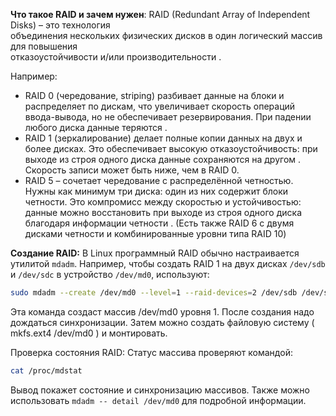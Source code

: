 **Что такое RAID и зачем нужен**: RAID (Redundant Array of Independent Disks) – это технология  
объединения нескольких физических дисков в один логический массив для повышения  
отказоустойчивости и/или производительности . 

Например:  
- RAID 0 (чередование, striping) разбивает данные на блоки и распределяет по дискам, что увеличивает скорость операций ввода-вывода, но не обеспечивает резервирования. При падении любого диска данные теряются .  
- RAID 1 (зеркалирование) делает полные копии данных на двух и более дисках. Это обеспечивает высокую отказоустойчивость: при выходе из строя одного диска данные сохраняются на другом . Скорость записи может быть ниже, чем в RAID 0.  
- RAID 5 – сочетает чередование с распределённой четностью. Нужны как минимум три диска: один из них содержит блоки четности. Это компромисс между скоростью и устойчивостью: данные можно восстановить при выходе из строя одного диска благодаря информации четности . (Есть также RAID 6 с двумя дисками четности и комбинированные уровни типа RAID 10)

**Создание RAID:** В Linux программный RAID обычно настраивается утилитой `mdadm`. Например, чтобы создать RAID 1 на двух дисках `/dev/sdb` и `/dev/sdc` в устройство `/dev/md0`, используют: 
```bash
sudo mdadm --create /dev/md0 --level=1 --raid-devices=2 /dev/sdb /dev/sdc 
``` 
Эта команда создаст массив /dev/md0 уровня 1. После создания надо дождаться синхронизации. Затем можно создать файловую систему ( mkfs.ext4 /dev/md0 ) и монтировать.  

Проверка состояния RAID: Статус массива проверяют командой:  
```bash
cat /proc/mdstat
```

Вывод покажет состояние и синхронизацию массивов. Также можно использовать `mdadm -- detail /dev/md0` для подробной информации.